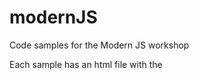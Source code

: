 # modernJS
Code samples for the Modern JS workshop

Each sample has an html file with the <script> tag(s) in it. Ideally, you should run these samples with a simple web server.
The easiest way to browse and run these samples is by using an IDE. For example, download and run the IDE Visual Studio Code and open the folder with these examples in this IDE. 
Then click on the square icon on the left toolbar and find and install the live server extention.
This will allow you to right-click on the html file and select an option Run with Live Server.
